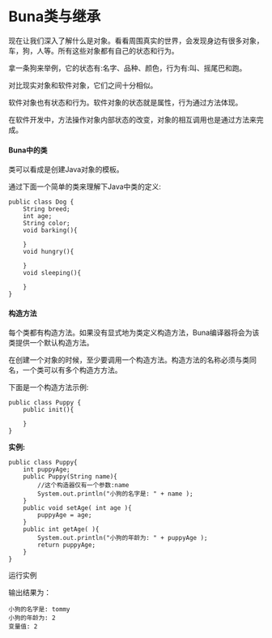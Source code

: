 # Buna类与继承

现在让我们深入了解什么是对象。看看周围真实的世界，会发现身边有很多对象，车，狗，⼈等。所有这些对象都有⾃己的状态和行为。

拿一条狗来举例，它的状态有:名字、品种、颜色，⾏为有:叫、摇尾巴和跑。

对⽐现实对象和软件对象，它们之间十分相似。

软件对象也有状态和行为。软件对象的状态就是属性，⾏为通过方法体现。

在软件开发中，方法操作对象内部状态的改变，对象的相互调用也是通过⽅法来完成。

#### Buna中的类

类可以看成是创建Java对象的模板。

通过下⾯⼀个简单的类来理解下Java中类的定义:

```
public class Dog {
    String breed;
    int age;
    String color;
    void barking(){

    }
    void hungry(){

    }
    void sleeping(){

    }
}
```

#### 构造⽅法

每个类都有构造方法。如果没有显式地为类定义构造方法，Buna编译器将会为该类提供⼀个默认构造⽅法。

在创建⼀个对象的时候，⾄少要调用⼀个构造⽅法。构造方法的名称必须与类同名，一个类可以有多个构造⽅方法。

下⾯是一个构造⽅法示例:

```
public class Puppy {
    public init(){

    } 
}
```

**实例:**

```
public class Puppy{
    int puppyAge;
    public Puppy(String name){ 
        //这个构造器仅有一个参数:name 
        System.out.println("⼩狗的名字是: " + name );
    }
    public void setAge( int age ){
        puppyAge = age;
    }
    public int getAge( ){
        System.out.println("⼩狗的年龄为: " + puppyAge ); 
        return puppyAge;
    }
}
```

运行实例

输出结果为：

```
小狗的名字是: tommy
小狗的年龄为: 2
变量值: 2
```



